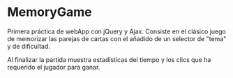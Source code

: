 # MemoryGame

Primera práctica de webApp con jQuery y Ajax.
Consiste en el clásico juego de memorizar las parejas de cartas 
con el añadido de un selector de "tema" y de dificultad.

Al finalizar la partida muestra estadísticas del tiempo y los clics que ha requerido el jugador para ganar.
